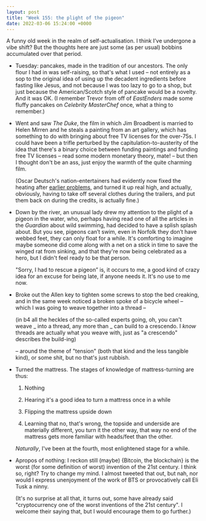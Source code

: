 ```yaml
---
layout: post
title: "Week 155: the plight of the pigeon"
date: 2022-03-06 15:24:00 +0000
---
```


A funny old week in the realm of self-actualisation. I think I’ve undergone a vibe shift? But the thoughts here are just some (as per usual) bobbins accumulated over that period.

- Tuesday: pancakes, made in the tradition of our ancestors.
  The only flour I had in was self-raising, so that's what I used – not entirely as a sop to the original idea of using up the decadent ingredients before fasting like Jesus, and not because I was too lazy to go to a shop, but just because the American/Scotch style of pancake would be a novelty. And it was OK. (I remember Trevor from off of <cite>EastEnders</cite> made some fluffy pancakes on <cite>Celebrity MasterChef</cite> once, what a thing to remember.)

- Went and saw _The Duke_, the film in which Jim Broadbent is married to Helen Mirren and he steals a painting from an art gallery,
  which has something to do with bringing about free TV licenses for the over-75s.
  I could have been a trifle perturbed by the capitulation-to-austerity of the idea that there's a binary choice between funding paintings and funding free TV licenses – read some modern monetary theory, mate! – but then I thought don't be an ass, just enjoy the warmth of the quite charming film.

  (Oscar Deutsch's nation-entertainers had evidently now fixed the heating after [earlier problems](/2022/02/week-151), and turned it up real high, and actually, obviously, having to take off several clothes during the trailers, and put them back on during the credits, is actually fine.)

- Down by the river, an unusual lady drew my attention to the plight of a pigeon in the water,
  who, perhaps having read one of all the articles in the <cite>Guardian</cite> about wild swimming,
  had decided to have a splish splash about. But you see, pigeons can’t swim, even in Norfolk they don’t have webbed feet, they can only float for a while.
  It's comforting to imagine maybe someone did come along with a net on a stick in time to save the winged rat from sinking,
  and that they're now being celebrated as a hero, but I didn't feel ready to be that person.

  "Sorry, I had to rescue a pigeon” is, it occurs to me, a good kind of crazy idea for an excuse for being late, if anyone needs it. It's no use to me now. 

- Broke out the Allen key to tighten some screws to stop the bed creaking, and in the same week noticed a broken spoke of a bicycle wheel – which I was going to weave together into a thread –

  (in b4 all the heckles of the so-called experts going, oh, you can't weave _ into a thread, any more than _ can build to a crescendo.
  I _know_ threads are actually what you weave with, just as "a crescendo" describes the build-ing)

  – around the theme of "tension" (both that kind and the less tangible kind), or some shit, but no that's just rubbish.

- Turned the mattress. The stages of knowledge of mattress-turning are thus:

  1. Nothing

  2. Hearing it's a good idea to turn a mattress once in a while

  3. Flipping the mattress upside down

  4. Learning that no, that's wrong, the topside and underside are materially different, you turn it the other way, that way no end of the mattress gets more familiar with heads/feet than the other.

  _Naturally_, I've been at the fourth, most enlightened stage for a while.

- Apropos of nothing: I reckon still (maybe) {Bitcoin, the blockchain} is the worst (for some definition of worst) invention of the 21st century.
  I think so, right? Try to change my mind.
  I almost tweeted that out, but nah, nor would I express unenjoyment of the work of BTS or provocatively call Eli Tusk a ninny.

  (It's no surprise at all that, it turns out, some have already said "cryptocurrency one of the worst inventions of the 21st century". I welcome their saying that, but I would encourage them to go further.)
